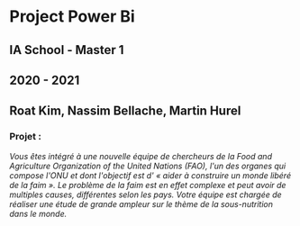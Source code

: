 # Project Power Bi
## IA School - Master 1 
## 2020 - 2021
## Roat Kim, Nassim Bellache, Martin Hurel

### Projet :
*Vous êtes intégré à une nouvelle équipe de chercheurs de la Food and Agriculture Organization of the United Nations (FAO), l'un des organes qui compose l'ONU et dont l'objectif est d' « aider à construire un monde libéré de la faim ». 
Le problème de la faim est en effet complexe et peut avoir de multiples causes, différentes selon les pays. Votre équipe est chargée de réaliser une étude de grande ampleur sur le thème de la sous-nutrition dans le monde.*